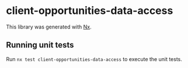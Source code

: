 # client-opportunities-data-access

This library was generated with [Nx](https://nx.dev).

## Running unit tests

Run `nx test client-opportunities-data-access` to execute the unit tests.
